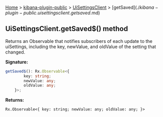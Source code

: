 [Home](./index) &gt; [kibana-plugin-public](./kibana-plugin-public.md) &gt; [UiSettingsClient](./kibana-plugin-public.uisettingsclient.md) &gt; [getSaved$](./kibana-plugin-public.uisettingsclient.getsaved$.md)

## UiSettingsClient.getSaved$() method

Returns an Observable that notifies subscribers of each update to the uiSettings, including the key, newValue, and oldValue of the setting that changed.

<b>Signature:</b>

```typescript
getSaved$(): Rx.Observable<{
        key: string;
        newValue: any;
        oldValue: any;
    }>;
```
<b>Returns:</b>

`Rx.Observable<{
        key: string;
        newValue: any;
        oldValue: any;
    }>`

